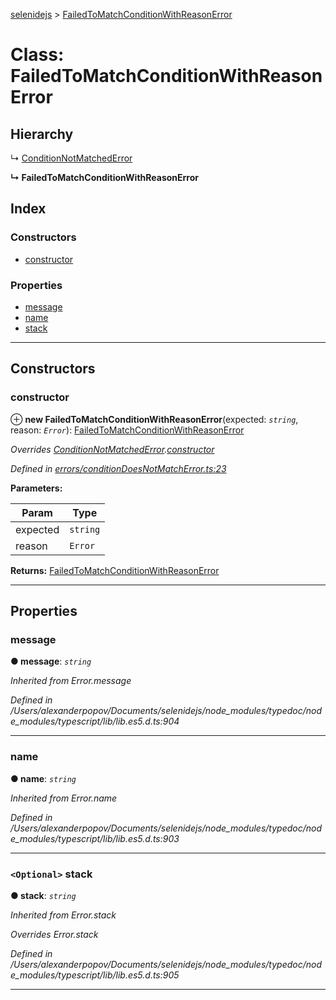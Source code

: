 [selenidejs](../README.md) > [FailedToMatchConditionWithReasonError](../classes/failedtomatchconditionwithreasonerror.md)

# Class: FailedToMatchConditionWithReasonError

## Hierarchy

↳  [ConditionNotMatchedError](conditionnotmatchederror.md)

**↳ FailedToMatchConditionWithReasonError**

## Index

### Constructors

* [constructor](failedtomatchconditionwithreasonerror.md#constructor)

### Properties

* [message](failedtomatchconditionwithreasonerror.md#message)
* [name](failedtomatchconditionwithreasonerror.md#name)
* [stack](failedtomatchconditionwithreasonerror.md#stack)

---

## Constructors

<a id="constructor"></a>

###  constructor

⊕ **new FailedToMatchConditionWithReasonError**(expected: *`string`*, reason: *`Error`*): [FailedToMatchConditionWithReasonError](failedtomatchconditionwithreasonerror.md)

*Overrides [ConditionNotMatchedError](conditionnotmatchederror.md).[constructor](conditionnotmatchederror.md#constructor)*

*Defined in [errors/conditionDoesNotMatchError.ts:23](https://github.com/knowledgeexpert/selenidejs/blob/master/lib/errors/conditionDoesNotMatchError.ts#L23)*

**Parameters:**

| Param | Type |
| ------ | ------ |
| expected | `string` |
| reason | `Error` |

**Returns:** [FailedToMatchConditionWithReasonError](failedtomatchconditionwithreasonerror.md)

___

## Properties

<a id="message"></a>

###  message

**● message**: *`string`*

*Inherited from Error.message*

*Defined in /Users/alexanderpopov/Documents/selenidejs/node_modules/typedoc/node_modules/typescript/lib/lib.es5.d.ts:904*

___
<a id="name"></a>

###  name

**● name**: *`string`*

*Inherited from Error.name*

*Defined in /Users/alexanderpopov/Documents/selenidejs/node_modules/typedoc/node_modules/typescript/lib/lib.es5.d.ts:903*

___
<a id="stack"></a>

### `<Optional>` stack

**● stack**: *`string`*

*Inherited from Error.stack*

*Overrides Error.stack*

*Defined in /Users/alexanderpopov/Documents/selenidejs/node_modules/typedoc/node_modules/typescript/lib/lib.es5.d.ts:905*

___

